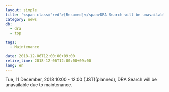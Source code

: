 ```yaml
---
layout: simple
title: '<span class="red">[Resumed]</span>DRA Search will be unavailable（11 Dec, 10:00 - 12:00）'
category: news
db:
  - dra
  - top

tags:
  - Maintenance

date: 2018-12-06T12:00:00+09:00
retire_time: 2018-12-06T12:00:00+09:00
lang: en
---
```


<p>Tue, 11 December, 2018 10:00 - 12:00 (JST)(planned), DRA Search will be unavailable due to maintenance.</p>
